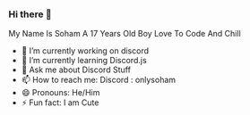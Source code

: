 ### Hi there 👋
 My Name Is Soham A 17 Years Old Boy Love To Code And Chill
- 🔭 I’m currently working on discord 
- 🌱 I’m currently learning Discord.js
- 💬 Ask me about Discord Stuff
- 📫 How to reach me: Discord : onlysoham
- 😄 Pronouns: He/Him
- ⚡ Fun fact: I am Cute
